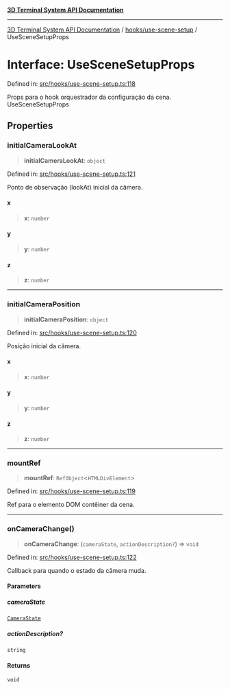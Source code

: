 [**3D Terminal System API Documentation**](../../../README.md)

***

[3D Terminal System API Documentation](../../../README.md) / [hooks/use-scene-setup](../README.md) / UseSceneSetupProps

# Interface: UseSceneSetupProps

Defined in: [src/hooks/use-scene-setup.ts:118](https://github.com/Dicommunitas/ThreeJS_Terminal_3D/blob/f5c93cd9cb50877abddbfdd17b8806f71c23b36b/src/hooks/use-scene-setup.ts#L118)

Props para o hook orquestrador da configuração da cena.
 UseSceneSetupProps

## Properties

### initialCameraLookAt

> **initialCameraLookAt**: `object`

Defined in: [src/hooks/use-scene-setup.ts:121](https://github.com/Dicommunitas/ThreeJS_Terminal_3D/blob/f5c93cd9cb50877abddbfdd17b8806f71c23b36b/src/hooks/use-scene-setup.ts#L121)

Ponto de observação (lookAt) inicial da câmera.

#### x

> **x**: `number`

#### y

> **y**: `number`

#### z

> **z**: `number`

***

### initialCameraPosition

> **initialCameraPosition**: `object`

Defined in: [src/hooks/use-scene-setup.ts:120](https://github.com/Dicommunitas/ThreeJS_Terminal_3D/blob/f5c93cd9cb50877abddbfdd17b8806f71c23b36b/src/hooks/use-scene-setup.ts#L120)

Posição inicial da câmera.

#### x

> **x**: `number`

#### y

> **y**: `number`

#### z

> **z**: `number`

***

### mountRef

> **mountRef**: `RefObject`\<`HTMLDivElement`\>

Defined in: [src/hooks/use-scene-setup.ts:119](https://github.com/Dicommunitas/ThreeJS_Terminal_3D/blob/f5c93cd9cb50877abddbfdd17b8806f71c23b36b/src/hooks/use-scene-setup.ts#L119)

Ref para o elemento DOM contêiner da cena.

***

### onCameraChange()

> **onCameraChange**: (`cameraState`, `actionDescription?`) => `void`

Defined in: [src/hooks/use-scene-setup.ts:122](https://github.com/Dicommunitas/ThreeJS_Terminal_3D/blob/f5c93cd9cb50877abddbfdd17b8806f71c23b36b/src/hooks/use-scene-setup.ts#L122)

Callback para quando o estado da câmera muda.

#### Parameters

##### cameraState

[`CameraState`](../../../lib/types/interfaces/CameraState.md)

##### actionDescription?

`string`

#### Returns

`void`
